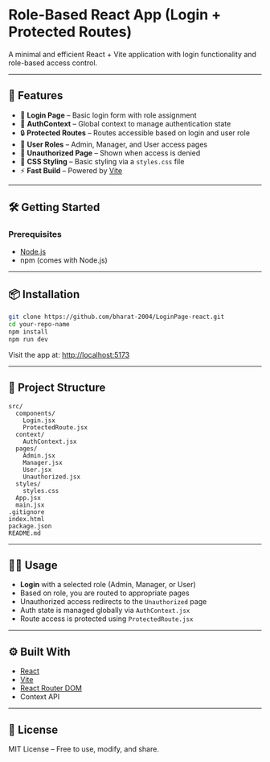 # Role-Based React App (Login + Protected Routes)

A minimal and efficient React + Vite application with login functionality and role-based access control.

---

## 🚀 Features

- 🔐 **Login Page** – Basic login form with role assignment
- 🔄 **AuthContext** – Global context to manage authentication state
- 🔒 **Protected Routes** – Routes accessible based on login and user role
- 👤 **User Roles** – Admin, Manager, and User access pages
- 🚫 **Unauthorized Page** – Shown when access is denied
- 🎨 **CSS Styling** – Basic styling via a `styles.css` file
- ⚡ **Fast Build** – Powered by [Vite](https://vitejs.dev/)

---

## 🛠️ Getting Started

### Prerequisites

- [Node.js](https://nodejs.org/)
- npm (comes with Node.js)

---

## 📦 Installation

```sh
git clone https://github.com/bharat-2004/LoginPage-react.git
cd your-repo-name
npm install
npm run dev
```

Visit the app at: [http://localhost:5173](http://localhost:5173)

---

## 📁 Project Structure

```
src/
  components/
    Login.jsx
    ProtectedRoute.jsx
  context/
    AuthContext.jsx
  pages/
    Admin.jsx
    Manager.jsx
    User.jsx
    Unauthorized.jsx
  styles/
    styles.css
  App.jsx
  main.jsx
.gitignore
index.html
package.json
README.md
```

---

## 🧑‍💻 Usage

- **Login** with a selected role (Admin, Manager, or User)
- Based on role, you are routed to appropriate pages
- Unauthorized access redirects to the `Unauthorized` page
- Auth state is managed globally via `AuthContext.jsx`
- Route access is protected using `ProtectedRoute.jsx`

---

## ⚙️ Built With

- [React](https://reactjs.org/)
- [Vite](https://vitejs.dev/)
- [React Router DOM](https://reactrouter.com/)
- Context API

---

## 📜 License

MIT License – Free to use, modify, and share.
